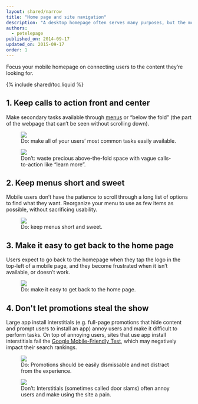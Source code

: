 ```yaml
---
layout: shared/narrow
title: "Home page and site navigation"
description: "A desktop homepage often serves many purposes, but the mobile homepage should focus on connecting users to the content they’re looking for."
authors:
  - petelepage
published_on: 2014-09-17
updated_on: 2015-09-17
order: 1
---
```


<p class="intro">
Focus your mobile homepage on connecting users to the content they’re looking for.
</p>

{% include shared/toc.liquid %}

## 1. Keep calls to action front and center

Make secondary tasks available through [menus](/web/fundamentals/design-and-ui/responsive/) or “below the fold” 
(the part of the webpage that can’t be seen without scrolling down).

<div class="mdl-grid">
  <figure class="mdl-cell mdl-cell--6-col">
    <img src="images/hpnav-cta-good.png">
    <figcaption class="wf-figcaption-good">Do: make all of your users’ most common tasks easily available.</figcaption>
  </figure>
  <figure class="mdl-cell mdl-cell--6-col">
    <img src="images/hpnav-cta-bad.png">
    <figcaption class="wf-figcaption-bad">Don’t: waste precious above-the-fold space with vague calls-to-action like “learn more”.</figcaption>
  </figure>
</div>

## 2. Keep menus short and sweet

Mobile users don’t have the patience to scroll through a long list of options to find what they want. Reorganize your menu to use as few items as possible, without sacrificing usability.

<div class="mdl-grid">
  <figure class="mdl-cell mdl-cell--6-col">
    <img src="images/hpnav-menus-good.png">
    <figcaption class="wf-figcaption-good">Do: keep menus short and sweet.</figcaption>
  </figure>
</div>

## 3. Make it easy to get back to the home page

Users expect to go back to the homepage when they tap the logo in the top-left of a mobile page, and they become frustrated when it isn’t available, or doesn’t work.

<div class="mdl-grid">
  <figure class="mdl-cell mdl-cell--6-col">
    <img src="images/hpnav-hp-good.png">
    <figcaption class="wf-figcaption-good">Do: make it easy to get back to the home page.</figcaption>
  </figure>
</div>

## 4. Don't let promotions steal the show

Large app install interstitials (e.g. full-page promotions that hide content and prompt users to install an app) annoy users and make it difficult to perform tasks. On top of annoying users, sites that use app install interstitials fail the [Google Mobile-Friendly Test](https://www.google.com/webmasters/tools/mobile-friendly/), which may negatively impact their search rankings.

<div class="mdl-grid">
  <figure class="mdl-cell mdl-cell--6-col">
    <img src="images/hpnav-promo-good.png">
    <figcaption class="wf-figcaption-good">Do: Promotions should be easily dismissable and not distract from the experience.</figcaption>
  </figure>
  <figure class="mdl-cell mdl-cell--6-col">
    <img src="images/hpnav-promo-bad.png">
    <figcaption class="wf-figcaption-bad">Don’t: Interstitials (sometimes called door slams) often annoy users and make using the site a pain.</figcaption>
  </figure>
</div>
